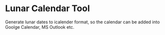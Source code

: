 # Lunar Calendar Tool
Generate lunar dates to icalender format, so the calendar can be added into Goolge Calendar, MS Outlook etc.
